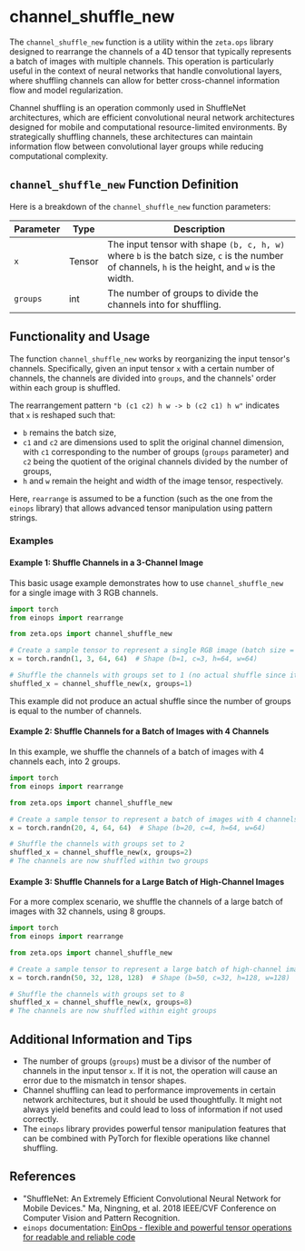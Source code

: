 # channel_shuffle_new


The `channel_shuffle_new` function is a utility within the `zeta.ops` library designed to rearrange the channels of a 4D tensor that typically represents a batch of images with multiple channels. This operation is particularly useful in the context of neural networks that handle convolutional layers, where shuffling channels can allow for better cross-channel information flow and model regularization.

Channel shuffling is an operation commonly used in ShuffleNet architectures, which are efficient convolutional neural network architectures designed for mobile and computational resource-limited environments. By strategically shuffling channels, these architectures can maintain information flow between convolutional layer groups while reducing computational complexity.

## `channel_shuffle_new` Function Definition

Here is a breakdown of the `channel_shuffle_new` function parameters:

| Parameter | Type       | Description                                                                                              |
|-----------|------------|----------------------------------------------------------------------------------------------------------|
| `x`       | Tensor     | The input tensor with shape `(b, c, h, w)` where `b` is the batch size, `c` is the number of channels, `h` is the height, and `w` is the width. |
| `groups`  | int        | The number of groups to divide the channels into for shuffling.                                          |

## Functionality and Usage

The function `channel_shuffle_new` works by reorganizing the input tensor's channels. Specifically, given an input tensor `x` with a certain number of channels, the channels are divided into `groups`, and the channels' order within each group is shuffled.

The rearrangement pattern `"b (c1 c2) h w -> b (c2 c1) h w"` indicates that `x` is reshaped such that:

- `b` remains the batch size,
- `c1` and `c2` are dimensions used to split the original channel dimension, with `c1` corresponding to the number of groups (`groups` parameter) and `c2` being the quotient of the original channels divided by the number of groups,
- `h` and `w` remain the height and width of the image tensor, respectively.

Here, `rearrange` is assumed to be a function (such as the one from the `einops` library) that allows advanced tensor manipulation using pattern strings.

### Examples

#### Example 1: Shuffle Channels in a 3-Channel Image

This basic usage example demonstrates how to use `channel_shuffle_new` for a single image with 3 RGB channels.

```python
import torch
from einops import rearrange

from zeta.ops import channel_shuffle_new

# Create a sample tensor to represent a single RGB image (batch size = 1)
x = torch.randn(1, 3, 64, 64)  # Shape (b=1, c=3, h=64, w=64)

# Shuffle the channels with groups set to 1 (no actual shuffle since it equals the number of channels)
shuffled_x = channel_shuffle_new(x, groups=1)
```

This example did not produce an actual shuffle since the number of groups is equal to the number of channels.

#### Example 2: Shuffle Channels for a Batch of Images with 4 Channels

In this example, we shuffle the channels of a batch of images with 4 channels each, into 2 groups.

```python
import torch
from einops import rearrange

from zeta.ops import channel_shuffle_new

# Create a sample tensor to represent a batch of images with 4 channels each
x = torch.randn(20, 4, 64, 64)  # Shape (b=20, c=4, h=64, w=64)

# Shuffle the channels with groups set to 2
shuffled_x = channel_shuffle_new(x, groups=2)
# The channels are now shuffled within two groups
```

#### Example 3: Shuffle Channels for a Large Batch of High-Channel Images

For a more complex scenario, we shuffle the channels of a large batch of images with 32 channels, using 8 groups.

```python
import torch
from einops import rearrange

from zeta.ops import channel_shuffle_new

# Create a sample tensor to represent a large batch of high-channel images
x = torch.randn(50, 32, 128, 128)  # Shape (b=50, c=32, h=128, w=128)

# Shuffle the channels with groups set to 8
shuffled_x = channel_shuffle_new(x, groups=8)
# The channels are now shuffled within eight groups
```

## Additional Information and Tips

- The number of groups (`groups`) must be a divisor of the number of channels in the input tensor `x`. If it is not, the operation will cause an error due to the mismatch in tensor shapes.
- Channel shuffling can lead to performance improvements in certain network architectures, but it should be used thoughtfully. It might not always yield benefits and could lead to loss of information if not used correctly.
- The `einops` library provides powerful tensor manipulation features that can be combined with PyTorch for flexible operations like channel shuffling.

## References

- "ShuffleNet: An Extremely Efficient Convolutional Neural Network for Mobile Devices." Ma, Ningning, et al. 2018 IEEE/CVF Conference on Computer Vision and Pattern Recognition.
- `einops` documentation: [EinOps - flexible and powerful tensor operations for readable and reliable code](https://einops.rocks/)